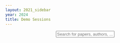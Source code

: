 ```yaml
---
layout: 2021_sidebar
year: 2024
title: Demo Sessions
---
```



<script>
// The google sheet is: https://docs.google.com/spreadsheets/d/1LlKBqUSRv67K3J2l9wUEmfuQLfY1mASbL5Dlo3SNqFo
// Export the Google sheet as .csv and save to 3dvconf.github.io/demos.csv

function myFunction() {
  var input, filter, ul, li, a, i, txtValue;
  input = document.getElementById('myInput');
  filter = input.value.toUpperCase();
  ul = document.getElementById("myUL");
  li = document.getElementsByClassName('paper_li');

  // Loop through all list items, and hide those who don't match the search query
  for (i = 0; i < li.length; i++) {
    a = li[i];
    txtValue = a.innerHTML || a.textContent;
	if (txtValue.toUpperCase().indexOf(filter) > -1) {
      li[i].style.display = "";
    } else {
      li[i].style.display = "none";
    }
  }
}
</script>
<div align="center">
<input type="text" id="myInput" onkeyup="myFunction()" placeholder="Search for papers, authors, ..." class="paper_search">
</div>

<div id="myUL" style="list-style-type: none;"></div>

<script src="https://ajax.googleapis.com/ajax/libs/jquery/3.7.1/jquery.min.js"></script>

<script type="module">
	import * as d3 from "https://cdn.jsdelivr.net/npm/d3@7/+esm";
	const csv_file_path = '{{site.url}}/demos.csv';
	let user_name = document.getElementById("name");
	let ul = document.getElementById("myUL");
	const csv_data = await d3.csv(csv_file_path);

	for(let i = 0; i < csv_data.length; i++){
		const li_a = document.createElement("a");
		li_a.classList.add("paper_a");
		li_a.setAttribute("data-toggle", "collapse");
		li_a.setAttribute("href", "#abstract_"+i.toString());
		li_a.setAttribute("role", "button");
		li_a.setAttribute("aria-expanded", "false");
		li_a.setAttribute("aria-controls", "abstract_"+i.toString());

		const li = document.createElement("div");
		li.classList.add("paper_li");
		const badge = document.createElement("p");
		badge.classList.add("paper_badge");
		const poster_badge = document.createElement("p");
		poster_badge.classList.add("paper_badge");
		const authors = document.createElement("div");
		authors.classList.add("paper_authors");
		const title = document.createElement("span");
		title.classList.add("paper_title");
		title.appendChild(document.createTextNode(csv_data[i]['title']));

		const paper_abstract = document.createElement("div");
		paper_abstract.classList.add("paper_abstract");
		paper_abstract.classList.add("collapse");
		paper_abstract.setAttribute("id", "abstract_"+i.toString());
		paper_abstract.appendChild(document.createTextNode(csv_data[i]['abstract']));

		// skip if title is not provided
		if (csv_data[i]['title'] == ""){continue;}
		
		// add badges
		// debugger;

		// poster_badge.appendChild(document.createTextNode(csv_data[i]['poster']));
		// li.appendChild(poster_badge);
		// if (csv_data[i]['session'] != ''){
		// 	badge.appendChild(document.createTextNode(csv_data[i]['session']));
		// 	li.appendChild(badge);
		// }

		li.appendChild(title);
		// authors.appendChild(document.createTextNode(csv_data[i]['presenters']));
		// li.appendChild(authors);
		li.appendChild(paper_abstract);
		li_a.appendChild(li);
		ul.appendChild(li_a);
		li.appendChild(document.createElement("br"));
		for (let j=0; j < Object.keys(csv_data[i]).length; j++){
			let key = Object.keys(csv_data[i]).sort()[j]
			if (csv_data[i][key] == 'x'){
				const date_badge = document.createElement("p");
				date_badge.classList.add("paper_badge");
				date_badge.appendChild(document.createTextNode(key));
				li.appendChild(date_badge);
			}
		}
		li.appendChild(document.createElement("br"));
	}

	var $_GET=[];
	window.location.href.replace(/[?&]+([^=&]+)=([^&]*)/gi,function(a,name,value){$_GET[name]=value;});
	if ($_GET['search']){
		const search = $_GET['search'].replace('%20', ' ');
		document.getElementById("myInput").value = search;
		myFunction();
	}
</script>
<script src="{{site.url}}/js/jquery.csv.js"></script>

<div>
</div>

<br><br>
<br><br>
<br><br>
<br><br>
<br><br>
<br><br>
<br><br>
<br><br>
<br><br>
<br><br>
<br><br>
